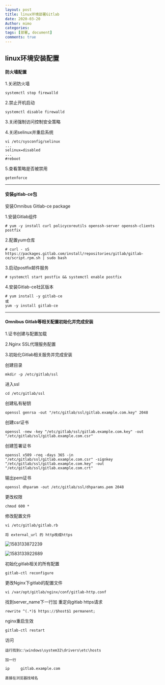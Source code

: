 ```yaml
---
layout: post
title: linux环境部署Gitlab
date: 2020-03-20
Author: mimo
categories: 
tags: [部署, document]
comments: true
---
```


## linux环境安装配置

#### 防火墙配置

1.关闭防火墙

```
systemctl stop firewalld
```

2.禁止开机启动

```
systemctl disable firewalld
```

3.关闭强制访问控制安全策略

4.关闭selinux并重启系统

```
vi /etc/sysconfig/selinux
...
selinux=disabled
...
#reboot
```

5.查看策略是否被禁用

```
getenforce
```

------

#### 安装gitlab-ce包

安装Omnibus Gitlab-ce package

1.安装Gitlab组件

```
# yum -y install curl policycoreutils openssh-server openssh-clients postfix
```

2.配置yum仓库

```
# curl - sS https://packages.gitlab.com/install/repositories/gitlab/gitlab-ce/script.rpm.sh | sudo bash
```

3.启动postfix邮件服务

```
# systemctl start postfix && systemctl enable postfix
```

4.安装Gitlab-ce社区版本

```
# yum install -y gitlab-ce
或
yum -y install gitlab-ce
```

------

#### Omnibus Gitlab等相关配置初始化并完成安装

1.证书创建与配置加载

2.Nginx SSL代理服务配置

3.初始化Gitlab相关服务并完成安装

创建目录

```
mkdir -p /etc/gitlab/ssl
```

进入ssl

```
cd /etc/gitlab/ssl
```

创建私有秘钥

```
openssl genrsa -out "/etc/gitlab/ssl/gitlab.example.com.key" 2048
```

创建csr证书

```
openssl -new -key "/etc/gitlab/ssl/gitlab.example.com.key" -out "/etc/gitlab/ssl/gitlab.example.com.csr"
```

创建签署证书

```
openssl x509 -req -days 365 -in "/etc/gitlab/ssl/gitlab.example.com.csr" -signkey "/etc/gitlab/ssl/gitlab.example.com.key" -out "/etc/gitlab/ssl/gitlab.example.com.crt"
```

输出pem证书

```
openssl dhparam -out /etc/gitlab/ssl/dhparams.pem 2048
```

更改权限

```
chmod 600 *
```

修改配置文件

```
vi /etc/gitlab/gitlab.rb

将 external_url 的 http改成https
```

![1583133872239](C:\Users\mimo\AppData\Roaming\Typora\typora-user-images\1583133872239.png)

![1583133922689](C:\Users\mimo\AppData\Roaming\Typora\typora-user-images\1583133922689.png)

初始化gitlab相关的所有配置

```
gitlab-ctl reconfigure
```

更改Nginx下gitlab的配置文件

```
vi /var/opt/gitlab/nginx/conf/gitlab-http.conf
```

找到server_name下一行加 重定向gitlab https请求

```
rewrite ^(.*)$ https://$host$1 permanent;
```

nginx重启生效

```
gitlab-ctl restart
```

访问

```
运行找到c:\windows\system32\drivers\etc\hosts

加一行

ip     gitlab.example.com

直接在浏览器找域名
```